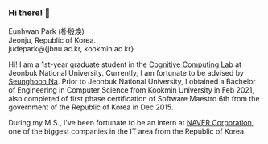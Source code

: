 ### Hi there! 👋

Eunhwan Park (朴殷煥) <br >
Jeonju, Republic of Korea. <br >
judepark@{jbnu.ac.kr, kookmin.ac.kr}

Hi! I am a 1st-year graduate student in the [Cognitive Computing Lab](http://nlp.jbnu.ac.kr/) at Jeonbuk National University. Currently, I am fortunate to be advised by [Seunghoon Na](http://nlp.jbnu.ac.kr/~nash/faculty.html). Prior to Jeonbuk National University, I obtained a Bachelor of Engineering in Computer Science from Kookmin University in Feb 2021, also completed of first phase certification of Software Maestro 6th from the government of the Republic of Korea in Dec 2015.

During my M.S., I've been fortunate to be an intern at [NAVER Corporation](https://www.navercorp.com/), one of the biggest companies in the IT area from the Republic of Korea.
